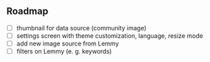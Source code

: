 ## Roadmap

- [ ] thumbnail for data source (community image)
- [ ] settings screen with theme customization, language, resize mode
- [ ] add new image source from Lemmy
- [ ] filters on Lemmy (e. g. keywords)
